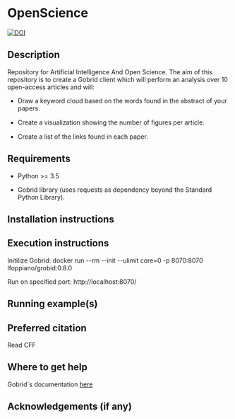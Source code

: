 # OpenScience
[![DOI](https://zenodo.org/badge/762679154.svg)](https://zenodo.org/doi/10.5281/zenodo.10702188)

 ## Description

Repository for Artificial Intelligence And Open Science. The aim of this repository is to create a Gobrid client which will perform an analysis over 10
open-access articles and will:

- Draw a keyword cloud based on the words found in the abstract of your papers.
  
- Create a visualization showing the number of ﬁgures per article.
  
- Create a list of the links found in each paper.



 ## Requirements
- Python >= 3.5

- Gobrid library (uses requests as dependency beyond the Standard Python Library).
 
 ## Installation instructions
 ## Execution instructions
Initilize Gobrid: docker run --rm --init --ulimit core=0 -p 8070:8070 lfoppiano/grobid:0.8.0

Run on specified port: http://localhost:8070/

 ## Running example(s)
 ## Preferred citation 
 Read CFF
 ## Where to get help
Gobrid´s documentation [here](https://github.com/kermitt2/grobid_client_python)
 ## Acknowledgements (if any)
